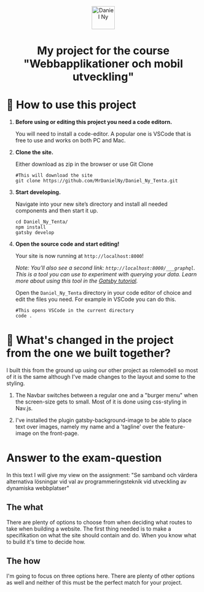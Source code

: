 <!-- Instructions -->
<p align="center">
  <a href="https://daniel-ny-webbapplikationer-och-mobil-utveckling.netlify.app">
    <img alt="Daniel Ny" src="https://daniel-ny-webbapplikationer-och-mobil-utveckling.netlify.app/static/421df43714dfdb0edac5b5a4693f911e/daniel_ny_avatar.png" width="60" />
  </a>
</p>
<h1 align="center">
  My project for the course "Webbapplikationer och mobil utveckling"
</h1>

# 🚀 How to use this project

1.  **Before using or editing this project you need a code editorn.**

    You will need to install a code-editor. A popular one is VSCode that is free to use and works on both PC and Mac.

2.  **Clone the site.**

    Either download as zip in the browser or use Git Clone

    ```shell
    #This will download the site
    git clone https://github.com/MrDanielNy/Daniel_Ny_Tenta.git
    ```

3.  **Start developing.**

    Navigate into your new site’s directory and install all needed components and then start it up.

    ```shell
    cd Daniel_Ny_Tenta/
    npm install
    gatsby develop
    ```

4.  **Open the source code and start editing!**

    Your site is now running at `http://localhost:8000`!

    _Note: You'll also see a second link: _`http://localhost:8000/___graphql`_. This is a tool you can use to experiment with querying your data. Learn more about using this tool in the [Gatsby tutorial](https://www.gatsbyjs.com/tutorial/part-five/#introducing-graphiql)._

    Open the `Daniel_Ny_Tenta` directory in your code editor of choice and edit the files you need. For example in VSCode you can do this.

    ```shell
    #This opens VSCode in the current directory
    code .
    ```

<!-- Instructions end -->

<!-- About this project -->
# 🧐 What's changed in the project from the one we built together?

I built this from the ground up using our other project as rolemodell so most of it is the same although I've made changes to the layout and some to the styling. 

1. The Navbar switches between a regular one and a "burger menu" when the screen-size gets to small. Most of it is done using css-styling in Nav.js.

2. I've installed the plugin gatsby-background-image to be able to place text over images, namely my name and a 'tagline' over the feature-image on the front-page.

<!-- About this project end -->

<!-- "Se samband och värdera alternativa lösningar vid val av programmeringsteknik vid utveckling av dynamiska webbplatser" -->
# Answer to the exam-question

In this text I will give my view on the assignment: "Se samband och värdera alternativa lösningar vid val av programmeringsteknik vid utveckling av dynamiska webbplatser"

## The what

There are plenty of options to choose from when deciding what routes to take when building a website. The first thing needed is to make a specifikation on what the site should contain and do. When you know what to build it's time to decide how.

## The how

I'm going to focus on three options here. There are plenty of other options as well and neither of this must be the perfect match for your project.




<!-- "Se samband och värdera alternativa lösningar vid val av programmeringsteknik vid utveckling av dynamiska webbplatser" end -->